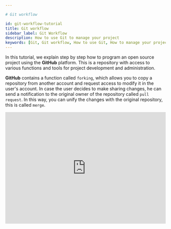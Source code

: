 ```yaml
---

# Git workflow

id: git-workflow-tutorial 
title: Git workflow
sidebar_label: Git Workflow
description: How to use Git to manage your project 
keywords: [Git, Git workflow, How to use Git, How to manage your project, How to use Git to manage your project, workflow git]
---
```


In this tutorial, we explain step by step how to program an open source project using the **GitHub** platform. This is a repository with access to various functions and tools for project development and administration.

**GitHub** contains a function called `forking`, which allows you to copy a repository from another account and request access to modify it in the user's account. In case the user decides to make sharing changes, he can send a notification to the original owner of the repository called `pull request`. In this way, you can unify the changes with the original repository, this is called `merge`.

 <iframe width="100%" height="350" src="https://www.youtube.com/embed/K33cFzHWBt0" frameBorder="0" allowFullScreen loading="lazy"></iframe>
